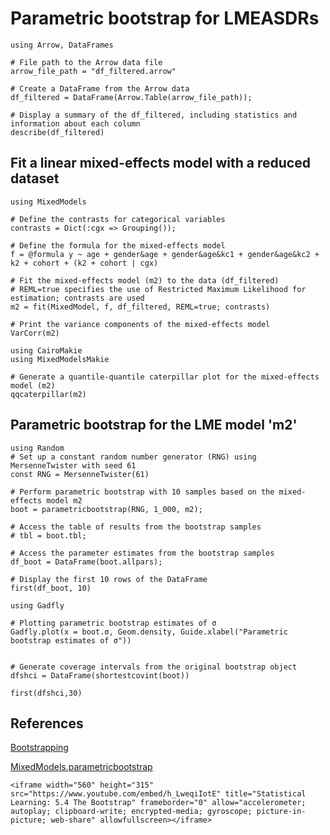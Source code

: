 # Parametric bootstrap for LMEASDRs



```@example Main
using Arrow, DataFrames

# File path to the Arrow data file
arrow_file_path = "df_filtered.arrow"

# Create a DataFrame from the Arrow data
df_filtered = DataFrame(Arrow.Table(arrow_file_path));

# Display a summary of the df_filtered, including statistics and information about each column
describe(df_filtered)
```

## Fit a linear mixed-effects model with a reduced dataset
```@example Main
using MixedModels

# Define the contrasts for categorical variables
contrasts = Dict(:cgx => Grouping());

# Define the formula for the mixed-effects model
f = @formula y ~ age + gender&age + gender&age&kc1 + gender&age&kc2 + k2 + cohort + (k2 + cohort | cgx)

# Fit the mixed-effects model (m2) to the data (df_filtered)
# REML=true specifies the use of Restricted Maximum Likelihood for estimation; contrasts are used
m2 = fit(MixedModel, f, df_filtered, REML=true; contrasts)

# Print the variance components of the mixed-effects model
VarCorr(m2)
```


```@example Main
using CairoMakie
using MixedModelsMakie

# Generate a quantile-quantile caterpillar plot for the mixed-effects model (m2)
qqcaterpillar(m2)
```


## Parametric bootstrap for the LME model 'm2'


```@example Main
using Random
# Set up a constant random number generator (RNG) using MersenneTwister with seed 61
const RNG = MersenneTwister(61)

# Perform parametric bootstrap with 10 samples based on the mixed-effects model m2
boot = parametricbootstrap(RNG, 1_000, m2);

# Access the table of results from the bootstrap samples
# tbl = boot.tbl;

# Access the parameter estimates from the bootstrap samples
df_boot = DataFrame(boot.allpars);

# Display the first 10 rows of the DataFrame
first(df_boot, 10)
```

```@example Main
using Gadfly

# Plotting parametric bootstrap estimates of σ
Gadfly.plot(x = boot.σ, Geom.density, Guide.xlabel("Parametric bootstrap estimates of σ"))
```




```@example Main

# Generate coverage intervals from the original bootstrap object
dfshci = DataFrame(shortestcovint(boot))

first(dfshci,30)
```


## References



[Bootstrapping](https://en.wikipedia.org/wiki/Bootstrapping_(statistics))


[MixedModels.parametricbootstrap](https://juliastats.org/MixedModels.jl/stable/bootstrap/)



```@raw html
<iframe width="560" height="315" src="https://www.youtube.com/embed/h_LweqiIotE" title="Statistical Learning: 5.4 The Bootstrap" frameborder="0" allow="accelerometer; autoplay; clipboard-write; encrypted-media; gyroscope; picture-in-picture; web-share" allowfullscreen></iframe>
```


